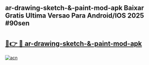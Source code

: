 ## ar-drawing-sketch-&-paint-mod-apk Baixar Gratis Ultima Versao Para Android/IOS 2025 #90sen

# <h2><a href="https://ainizakaria.my?title=ar-drawing-sketch-&-paint-mod-apk&ref=20M">🔗👉 🔴 ar-drawing-sketch-&-paint-mod-apk</a></h2>

[![acn](https://github.com/user-attachments/assets/0f9c940e-d8b0-45ae-aac7-cd30a18b3e1c)](https://ainizakaria.my?title=ar-drawing-sketch-&-paint-mod-apk&ref=20M)

